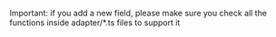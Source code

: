 Important: if you add a new field,
please make sure you check all the functions inside adapter/\*.ts files
to support it
